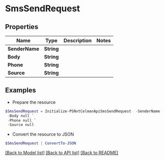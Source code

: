 # SmsSendRequest
## Properties

Name | Type | Description | Notes
------------ | ------------- | ------------- | -------------
**SenderName** | **String** |  | 
**Body** | **String** |  | 
**Phone** | **String** |  | 
**Source** | **String** |  | 

## Examples

- Prepare the resource
```powershell
$SmsSendRequest = Initialize-PSNvtCelmanApiSmsSendRequest  -SenderName null `
 -Body null `
 -Phone null `
 -Source null
```

- Convert the resource to JSON
```powershell
$SmsSendRequest | ConvertTo-JSON
```

[[Back to Model list]](../README.md#documentation-for-models) [[Back to API list]](../README.md#documentation-for-api-endpoints) [[Back to README]](../README.md)

